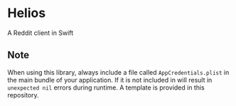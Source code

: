 # Helios
A Reddit client in Swift

## Note
When using this library, always include a file called `AppCredentials.plist` in
the main bundle of your application. If it is not included in will result in
`unexpected nil` errors during runtime. A template is provided in this
repository.
